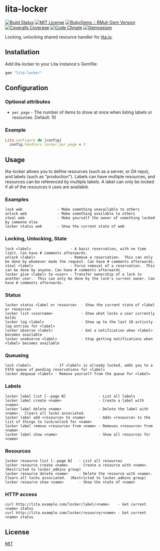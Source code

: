 # lita-locker

[![Build Status](https://img.shields.io/travis/esigler/lita-locker/master.svg)](https://travis-ci.org/esigler/lita-locker)
[![MIT License](https://img.shields.io/badge/license-MIT-brightgreen.svg)](https://tldrlegal.com/license/mit-license)
[![RubyGems :: RMuh Gem Version](http://img.shields.io/gem/v/lita-locker.svg)](https://rubygems.org/gems/lita-locker)
[![Coveralls Coverage](https://img.shields.io/coveralls/esigler/lita-locker/master.svg)](https://coveralls.io/r/esigler/lita-locker)
[![Code Climate](https://img.shields.io/codeclimate/github/esigler/lita-locker.svg)](https://codeclimate.com/github/esigler/lita-locker)
[![Gemnasium](https://img.shields.io/gemnasium/esigler/lita-locker.svg)](https://gemnasium.com/esigler/lita-locker)

Locking, unlocking shared resource handler for [lita.io](https://github.com/jimmycuadra/lita).

## Installation

Add lita-locker to your Lita instance's Gemfile:

``` ruby
gem "lita-locker"
```

## Configuration

### Optional attributes

* `per_page` - The number of items to show at once when listing labels or resources. Default: 10

### Example

``` ruby
Lita.configure do |config|
  config.handlers.locker.per_page = 3
```

## Usage

lita-locker allows you to define resources (such as a server, or Git repo),
and labels (such as "production").  Labels can have multiple resources, and
resources can be referenced by multiple labels.  A label can only be locked
if all of the resources it uses are available.

### Examples
```
lock web                - Make something unavailable to others
unlock web              - Make something available to others
steal web               - Make yourself the owner of something locked by someone else
locker status web       - Show the current state of web
```

### Locking, Unlocking, State
```
lock <label>                  - A basic reservation, with no time limit. Can have # comments afterwards.
unlock <label>                - Remove a reservation.  This can only be done by whomever made the request. Can have # comments afterwards.
steal <label>                 - Force removal of a reservation.  This can be done by anyone. Can have # comments afterwards.
locker give <label> to <user> - Transfer ownership of a lock to another user.  This can only be done by the lock's current owner. Can have # comments afterwards.
```

### Status
```
locker status <label or resource>  - Show the current state of <label or resource>
locker list <username>             - Show what locks a user currently holds
locker log <label>                 - Show up to the last 10 activity log entries for <label>
locker observe <label>             - Get a notification when <label> becomes available
locker unobserve <label>           - Stop getting notifications when <label> becomes available
```

### Queueing
```
lock <label>           - If <label> is already locked, adds you to a FIFO queue of pending reservations for <label>
locker dequeue <label> - Remove yourself from the queue for <label>
```

### Labels
```
locker label list [--page N]               - List all labels
locker label create <name>                 - Create a label with <name>.
locker label delete <name>                 - Delete the label with <name>.  Clears all locks associated.
locker label add <resource> to <name>      - Adds <resource> to the list of things to lock/unlock for <name>
locker label remove <resource> from <name> - Removes <resource> from <name>
locker label show <name>                   - Show all resources for <name>
```

### Resources
```
locker resource list [--page N]   - List all resources
locker resource create <name>     - Create a resource with <name>.  (Restricted to locker_admins group)
locker resource delete <name>     - Delete the resource with <name>.  Clears all locks associated.  (Restricted to locker_admins group)
locker resource show <name>       - Show the state of <name>
```

### HTTP access
```
curl http://lita.example.com/locker/label/<name>    - Get current <name> status
curl http://lita.example.com/locker/resource/<name> - Get current <name> status
```

## License

[MIT](http://opensource.org/licenses/MIT)
